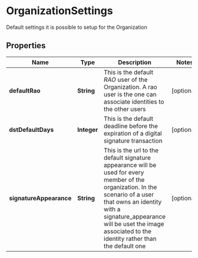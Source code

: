 

# OrganizationSettings

Default settings it is possible to setup for the Organization
## Properties

Name | Type | Description | Notes
------------ | ------------- | ------------- | -------------
**defaultRao** | **String** | This is the default *RAO* user of the Organization. A rao user is the one can associate identities to the other users  |  [optional]
**dstDefaultDays** | **Integer** | This is the default deadline before the expiration of a digital signature transaction |  [optional]
**signatureAppearance** | **String** | This is the url to the default signature appearance will be used for every member of the organization. In the scenario of a user that owns an identity with a signature_appearance will be uset the image associated to the identity rather than the default one  |  [optional]



